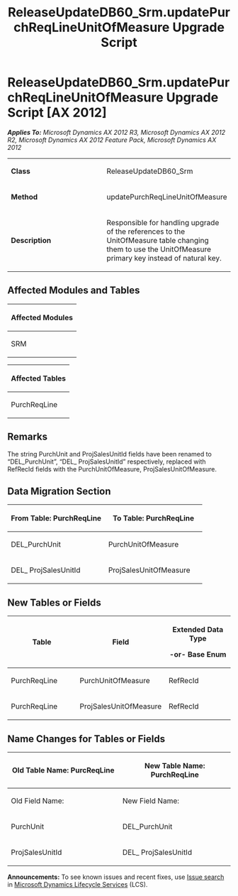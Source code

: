 ﻿---
title: ReleaseUpdateDB60_Srm.updatePurchReqLineUnitOfMeasure Upgrade Script
TOCTitle: ReleaseUpdateDB60_Srm.updatePurchReqLineUnitOfMeasure Upgrade Script
ms:assetid: 7c87264d-9cb5-1f82-95b1-0dac2f521639
ms:mtpsurl: https://msdn.microsoft.com/en-us/library/JJ719465(v=AX.60)
ms:contentKeyID: 49709255
ms.date: 05/18/2015
mtps_version: v=AX.60
---

# ReleaseUpdateDB60\_Srm.updatePurchReqLineUnitOfMeasure Upgrade Script [AX 2012]


_**Applies To:** Microsoft Dynamics AX 2012 R3, Microsoft Dynamics AX 2012 R2, Microsoft Dynamics AX 2012 Feature Pack, Microsoft Dynamics AX 2012_

<table>
<colgroup>
<col style="width: 50%" />
<col style="width: 50%" />
</colgroup>
<tbody>
<tr class="odd">
<td><p><strong>Class</strong></p></td>
<td><p>ReleaseUpdateDB60_Srm</p></td>
</tr>
<tr class="even">
<td><p><strong>Method</strong></p></td>
<td><p>updatePurchReqLineUnitOfMeasure</p></td>
</tr>
<tr class="odd">
<td><p><strong>Description</strong></p></td>
<td><p>Responsible for handling upgrade of the references to the UnitOfMeasure table changing them to use the UnitOfMeasure primary key instead of natural key.</p></td>
</tr>
</tbody>
</table>


## Affected Modules and Tables

<table>
<colgroup>
<col style="width: 100%" />
</colgroup>
<thead>
<tr class="header">
<th><p>Affected Modules</p></th>
</tr>
</thead>
<tbody>
<tr class="odd">
<td><p>SRM</p></td>
</tr>
</tbody>
</table>


<table>
<colgroup>
<col style="width: 100%" />
</colgroup>
<thead>
<tr class="header">
<th><p>Affected Tables</p></th>
</tr>
</thead>
<tbody>
<tr class="odd">
<td><p>PurchReqLine</p></td>
</tr>
</tbody>
</table>


## Remarks

The string PurchUnit and ProjSalesUnitId fields have been renamed to “DEL\_PurchUnit”, “DEL\_ ProjSalesUnitId” respectively, replaced with RefRecId fields with the PurchUnitOfMeasure, ProjSalesUnitOfMeasure.

## Data Migration Section

<table>
<colgroup>
<col style="width: 50%" />
<col style="width: 50%" />
</colgroup>
<thead>
<tr class="header">
<th><p>From Table: PurchReqLine</p></th>
<th><p>To Table: PurchReqLine</p></th>
</tr>
</thead>
<tbody>
<tr class="odd">
<td><p>DEL_PurchUnit</p></td>
<td><p>PurchUnitOfMeasure</p></td>
</tr>
<tr class="even">
<td><p>DEL_ ProjSalesUnitId</p></td>
<td><p>ProjSalesUnitOfMeasure</p></td>
</tr>
</tbody>
</table>


## New Tables or Fields

<table>
<colgroup>
<col style="width: 33%" />
<col style="width: 33%" />
<col style="width: 33%" />
</colgroup>
<thead>
<tr class="header">
<th><p>Table</p></th>
<th><p>Field</p></th>
<th><p>Extended Data Type</p>
<p>-or- Base Enum</p></th>
</tr>
</thead>
<tbody>
<tr class="odd">
<td><p>PurchReqLine</p></td>
<td><p>PurchUnitOfMeasure</p></td>
<td><p>RefRecId</p></td>
</tr>
<tr class="even">
<td><p>PurchReqLine</p></td>
<td><p>ProjSalesUnitOfMeasure</p></td>
<td><p>RefRecId</p></td>
</tr>
</tbody>
</table>


## Name Changes for Tables or Fields

<table>
<colgroup>
<col style="width: 50%" />
<col style="width: 50%" />
</colgroup>
<thead>
<tr class="header">
<th><p>Old Table Name: PurcReqLine</p></th>
<th><p>New Table Name: PurchReqLine</p></th>
</tr>
</thead>
<tbody>
<tr class="odd">
<td><p>Old Field Name:</p></td>
<td><p>New Field Name:</p></td>
</tr>
<tr class="even">
<td><p>PurchUnit</p></td>
<td><p>DEL_PurchUnit</p></td>
</tr>
<tr class="odd">
<td><p>ProjSalesUnitId</p></td>
<td><p>DEL_ ProjSalesUnitId</p></td>
</tr>
</tbody>
</table>

  
**Announcements:** To see known issues and recent fixes, use [Issue search](http://go.microsoft.com/fwlink/?linkid=389258) in [Microsoft Dynamics Lifecycle Services](http://go.microsoft.com/fwlink/?linkid=306505) (LCS).

